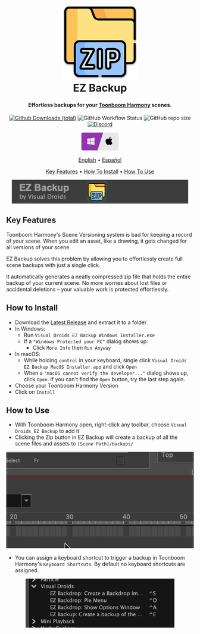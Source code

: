 <h1 align="center">
  <br>
  <a href="https://github.com/VisualDroids/EZ-Backup-for-Toonboom-Harmony/releases/latest"><img src="https://raw.githubusercontent.com/VisualDroids/EZ-Backup-for-Toonboom-Harmony/master/docs/img/ezbackup.png" alt="Download EZ Backup" width="200"></a>
  <br>
  EZ Backup
  <br>
</h1>

<h4 align="center">Effortless backups for your <a href="https://www.toonboom.com/products/harmony" target="_blank">Toonboom Harmony</a> scenes.</h4>

<div align="center">

<p align="center">

[![Github Downloads (total)](https://img.shields.io/github/downloads/VisualDroids/EZ-Backup-for-Toonboom-Harmony/total)](https://github.com/VisualDroids/EZ-Backup-for-Toonboom-Harmony/releases/latest) ![GitHub Workflow Status](https://img.shields.io/github/actions/workflow/status/VisualDroids/EZ-Backup-for-Toonboom-Harmony/release.yml) ![GitHub repo size](https://img.shields.io/github/repo-size/VisualDroids/EZ-Backup-for-Toonboom-Harmony) [![Discord](https://img.shields.io/discord/984939769844891720?label=discord)](https://discord.gg/ZVnE6yK86E)

</p>

<a href="https://github.com/VisualDroids/EZ-Backup-for-Toonboom-Harmony/releases/latest"><img src="https://raw.githubusercontent.com/VisualDroids/EZ-Backup-for-Toonboom-Harmony/master/docs/img/windows-macos.png" alt="" width="100"></a>

<p align="center">

[English](readme.md) • [Español](readme-spa.md)

</p>

<p align="center">
  <a href="#key-features">Key Features</a>
   •
  <a href="#how-to-install">How To Install</a>
   •
  <a href="#how-to-use">How To Use</a>
   <!-- • -->
  <!-- <a href="#how-to-use">Discord</a> -->
</p>

![](img/ezbackup2.webp)

</div>

## Key Features

Toonboom Harmony's Scene Versioning system is bad for keeping a record of your scene. When you edit an asset, like a drawing, it gets changed for all versions of your scene.

EZ Backup solves this problem by allowing you to effortlessly create full scene backups with just a single click.

It automatically generates a neatly compressed zip file that holds the entire backup of your current scene. No more worries about lost files or accidental deletions – your valuable work is protected effortlessly.

## How to Install

- Download the [Latest Release](https://github.com/VisualDroids/EZ-Backup-for-Toonboom-Harmony/releases/latest) and extract it to a folder
- In Windows:
  - Run `Visual Droids EZ Backup Windows Installer.exe`
  - If a `"Windows Protected your PC"` dialog shows up:
    - Click `More Info` then `Run Anyway`
- In macOS:
  - While holding `control` in your keyboard, single click `Visual Droids EZ Backup MacOS Installer.app` and click `Open`
  - When a `"macOS cannot verify the developer..."` dialog shows up, click `Open`. If you can't find the `Open` button, try the last step again.
- Choose your Toonboom Harmony Version
- Click on `Install`

## How to Use

- With Toonboom Harmony open, right-click any toolbar, choose `Visual Droids EZ Backup` to add it
- Clicking the Zip button in EZ Backup will create a backup of all the scene files and assets to `[Scene Path]/backups/`

<div align="center">

![](img/ezbackup3.webp)

</div>

- You can assign a keyboard shortcut to trigger a backup in Toonboom Harmony's `Keyboard Shortcuts`. By default no keyboard shortcuts are assigned.

<div align="center">

![](img/ezbackup-keyshortcuts.jpg)

</div>
